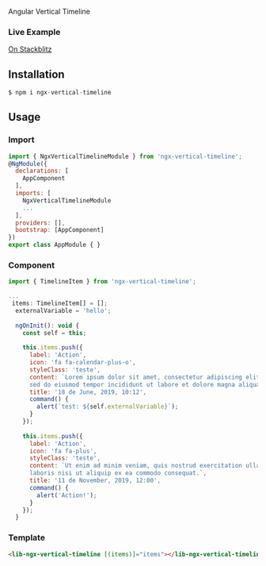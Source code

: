Angular Vertical Timeline

### Live Example
[On Stackblitz](https://stackblitz.com/edit/ngx-vertical-timeline)

## Installation

```javascript
$ npm i ngx-vertical-timeline
```
## Usage

### Import

```javascript
import { NgxVerticalTimelineModule } from 'ngx-vertical-timeline';
@NgModule({
  declarations: [
    AppComponent
  ],
  imports: [
    NgxVerticalTimelineModule
    ...
  ],
  providers: [],
  bootstrap: [AppComponent]
})
export class AppModule { }
```
### Component

```javascript
import { TimelineItem } from 'ngx-vertical-timeline';

...
 items: TimelineItem[] = [];
  externalVariable = 'hello';
 
  ngOnInit(): void {
    const self = this;
 
    this.items.push({
      label: 'Action',
      icon: 'fa fa-calendar-plus-o',
      styleClass: 'teste',
      content: `Lorem ipsum dolor sit amet, consectetur adipiscing elit,
      sed do eiusmod tempor incididunt ut labore et dolore magna aliqua.`,
      title: '18 de June, 2019, 10:12',
      command() {
        alert(`test: ${self.externalVariable}`);
      }
    });
 
    this.items.push({
      label: 'Action',
      icon: 'fa fa-plus',
      styleClass: 'teste',
      content: `Ut enim ad minim veniam, quis nostrud exercitation ullamco
      laboris nisi ut aliquip ex ea commodo consequat.`,
      title: '11 de November, 2019, 12:00',
      command() {
        alert('Action!');
      }
    });
  }
```
### Template

```html
<lib-ngx-vertical-timeline [(items)]="items"></lib-ngx-vertical-timeline>
```

